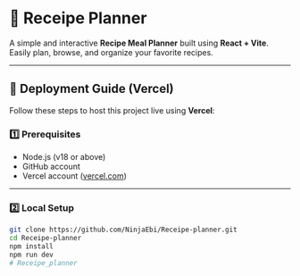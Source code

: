 # 🍳 Receipe Planner

A simple and interactive **Recipe Meal Planner** built using **React + Vite**.  
Easily plan, browse, and organize your favorite recipes.

---

## 🚀 Deployment Guide (Vercel)

Follow these steps to host this project live using **Vercel**:

### 1️⃣ Prerequisites
- Node.js (v18 or above)
- GitHub account
- Vercel account ([vercel.com](https://vercel.com))

---

### 2️⃣ Local Setup
```bash
git clone https://github.com/NinjaEbi/Receipe-planner.git
cd Receipe-planner
npm install
npm run dev
#   R e c e i p e _ p l a n n e r  
 